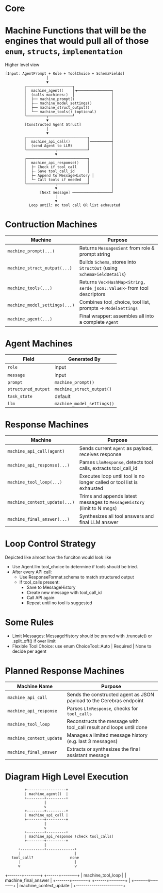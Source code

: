 # Core
# Machine Functions that will be the engines that would pull all of those `enum`, `structs`, `implementation`
Higher level view
```text
[Input: AgentPrompt + Role + ToolChoice + SchemaFields]
                   │
                   ▼
         ┌─────────────────────┐
         │  machine_agent()    │◄────────────────┐
         │  (calls machines:)  │                 │
         │  ├── machine_prompt()                 │
         │  ├── machine_model_settings()         │
         │  ├── machine_struct_output()          │
         │  └── machine_tools() (optional)       │
         └─────────┬───────────┘                 │
                   ▼                             │
         [Constructed Agent Struct]              │
                   │                             │
                   ▼                             │
         ┌────────────────────────────┐          │
         │  machine_api_call()        │──────────┤
         │  (send Agent to LLM)       │          │
         └─────────────┬──────────────┘          │
                       ▼                         │
         ┌────────────────────────────┐          │
         │  machine_api_response()    │          │
         │  ├─ Check if tool call     │          │
         │  ├─ Save tool_call_id      │          │
         │  ├─ Append to MessageHistory │        │
         │  └─ Call tools if needed   │          │
         └─────────────┬──────────────┘          │
                       ▼                         │
                [Next message] ──────────────────┘
                       │
                       ▼
           Loop until: no tool call OR list exhausted
```

# Contruction Machines
| Machine                       | Purpose                                                                 |
| ----------------------------- | ----------------------------------------------------------------------- |
| `machine_prompt(...)`         | Returns `MessagesSent` from role & prompt string                        |
| `machine_struct_output(...)`  | Builds `Schema`, stores into `StructOut` (using `SchemaFieldDetails`)   |
| `machine_tools(...)`          | Returns `Vec<HashMap<String, serde_json::Value>>` from tool descriptors |
| `machine_model_settings(...)` | Combines tool\_choice, tool list, prompts → `ModelSettings`             |
| `machine_agent(...)`          | Final wrapper: assembles all into a complete `Agent`                    |

# Agent Machines
| Field               | Generated By               |
| ------------------- | -------------------------- |
| `role`              | input                      |
| `message`           | input                      |
| `prompt`            | `machine_prompt()`         |
| `structured_output` | `machine_struct_output()`  |
| `task_state`        | default                    |
| `llm`               | `machine_model_settings()` |


# Response Machines
| Machine                       | Purpose                                                                 |
| ----------------------------- | ----------------------------------------------------------------------- |
| `machine_api_call(agent)`     | Sends current `Agent` as payload, receives response                     |
| `machine_api_response(...)`   | Parses `LlmResponse`, detects tool calls, extracts tool\_call\_id       |
| `machine_tool_loop(...)`      | Executes loop until tool is no longer called or tool list is exhausted  |
| `machine_context_update(...)` | Trims and appends latest messages to `MessageHistory` (limit to N msgs) |
| `machine_final_answer(...)`   | Synthesizes all tool answers and final LLM answer                       |

# Loop Control Strategy
Depicted like almost how the funciton would look like
- Use Agent.llm.tool_choice to determine if tools should be tried.
- After every API call:
  - Use ResponseFormat.schema to match structured output
  - If tool_calls present:
    - Save to MessageHistory
    - Create new message with tool_call_id
    - Call API again
    - Repeat until no tool is suggested

# Some Rules
- Limit Messages: MessageHistory should be pruned with .truncate() or .split_off() if over limit
- Flexible Tool Choice: use enum ChoiceTool::Auto | Required | None to decide per agent


# Planned Response Machines
| Machine Name             | Purpose                                                              |
| ------------------------ | -------------------------------------------------------------------- |
| `machine_api_call`       | Sends the constructed agent as JSON payload to the Cerebras endpoint |
| `machine_api_response`   | Parses `LlmResponse`, checks for `tool_calls`                        |
| `machine_tool_loop`      | Reconstructs the message with tool\_call result and loops until done |
| `machine_context_update` | Manages a limited message history (e.g. last 3 messages)             |
| `machine_final_answer`   | Extracts or synthesizes the final assistant message                  |

# Diagram High Level Execution
             +------------------+
             | machine_agent()  |
             +--------+---------+
                      |
                      v
             +--------+---------+
             | machine_api_call |
             +--------+---------+
                      |
                      v
             +--------+---------+
             | machine_api_response (check tool_calls)
             +--------+---------+
                      |
          +-----------+-------------+
          |                         |
       tool_call?                 none
          |                         |
          v                         v
  +-------+--------+         +------+--------+
  | machine_tool_loop |     | machine_final_answer |
  +-------+--------+         +------+--------+
          |
  +-------v--------+
  | machine_context_update |
  +------------------------+

